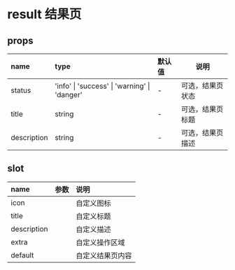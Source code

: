 # result 结果页

## props

| name        | type                                         | 默认值 | 说明             |
| :---------- | :------------------------------------------- | :----- | ---------------- |
| status      | 'info' \| 'success' \| 'warning' \| 'danger' | -      | 可选，结果页状态 |
| title       | string                                       | -      | 可选，结果页标题 |
| description | string                                       | -      | 可选，结果页描述 |

## slot

| name        | 参数 | 说明             |
| :---------- | :--- | :--------------- |
| icon        |      | 自定义图标       |
| title       |      | 自定义标题       |
| description |      | 自定义描述       |
| extra       |      | 自定义操作区域   |
| default     |      | 自定义结果页内容 |
